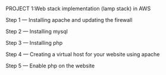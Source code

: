 PROJECT 1:Web stack implementation (lamp stack) in AWS

Step 1 — Installing apache and updating the firewall

Step 2 — Installing mysql

Step 3 — Installing php

Step 4 — Creating a virtual host for your website using apache

Step 5 — Enable php on the website